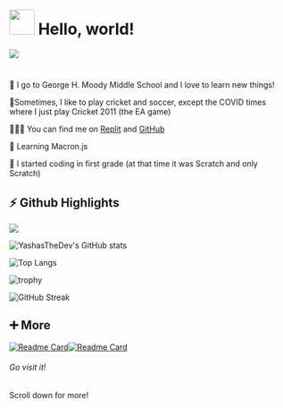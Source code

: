 # **<img src="https://emojis.slackmojis.com/emojis/images/1531849430/4246/blob-sunglasses.gif?1531849430" width="45"/> Hello, world!** #
![](https://komarev.com/ghpvc/?username=FirewallStampede)
#
🏫 I go to George H. Moody Middle School and I love to learn new things!

🏏Sometimes, I like to play cricket and soccer, except the COVID times where I just play Cricket 2011 (the EA game)

👨🏻‍💻 You can find me on [Replit](http://repl.it/@YashasShah) and [GitHub](http://github.com/ParrotCode101)

🌱 Learning Macron.js

🤯 I started coding in first grade (at that time it was Scratch and only Scratch)

##

## **⚡ Github Highlights** ##

![](https://img.shields.io/badge/Role-Pro%20Software%20Dev-orange)

![YashasTheDev's GitHub stats](https://github-readme-stats.vercel.app/api?username=coolcoder-js&show_icons=true&theme=react)

![Top Langs](https://github-readme-stats.vercel.app/api/top-langs/?username=coolcoder-js&layout=compact&theme=react)

![trophy](https://github-profile-trophy.vercel.app/?username=coolcoder-js&theme=nord)

![GitHub Streak](https://github-readme-streak-stats.herokuapp.com/?user=coolcoder-js&theme=react)

##

## **➕ More** ##
[![Readme Card](https://github-readme-stats.vercel.app/api/pin/?username=coolcoder-js&repo=Build-a-Better-README&theme=react)](https://github.com/YashasTheDev/Build-a-Better-README)[![Readme Card](https://github-readme-stats.vercel.app/api/pin/?username=coolcoder-js&repo=Entry-Badges&theme=react)](https://github.com/YashasTheDev/Entry-Badges)
###### Go visit it!

Scroll down for more!
